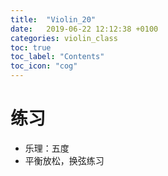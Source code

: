 ```yaml
---
title:  "Violin_20"
date:   2019-06-22 12:12:38 +0100
categories: violin_class
toc: true
toc_label: "Contents"
toc_icon: "cog"
---
```


# 练习

* 乐理：五度
* 平衡放松，换弦练习